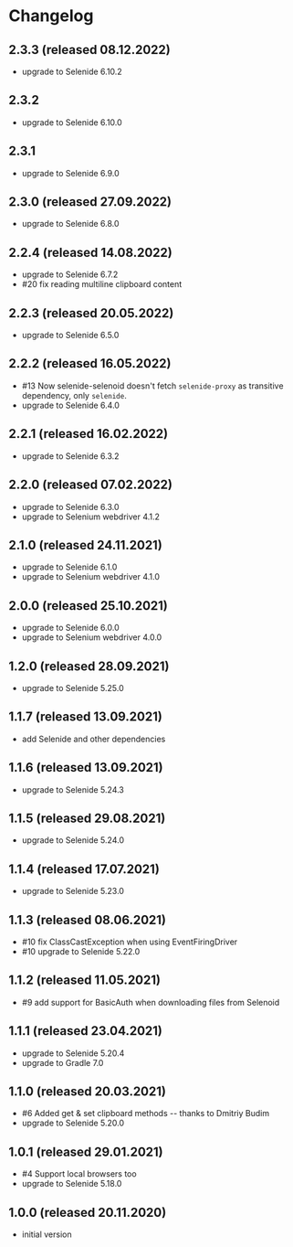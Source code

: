 # Changelog

## 2.3.3 (released 08.12.2022)
* upgrade to Selenide 6.10.2

## 2.3.2
* upgrade to Selenide 6.10.0

## 2.3.1
* upgrade to Selenide 6.9.0

## 2.3.0 (released 27.09.2022)
* upgrade to Selenide 6.8.0

## 2.2.4 (released 14.08.2022)
* upgrade to Selenide 6.7.2
* #20 fix reading multiline clipboard content

## 2.2.3 (released 20.05.2022)
* upgrade to Selenide 6.5.0

## 2.2.2 (released 16.05.2022)
* #13 Now selenide-selenoid doesn't fetch `selenide-proxy` as transitive dependency, only `selenide`.
* upgrade to Selenide 6.4.0

## 2.2.1 (released 16.02.2022)
* upgrade to Selenide 6.3.2

## 2.2.0 (released 07.02.2022)
* upgrade to Selenide 6.3.0
* upgrade to Selenium webdriver 4.1.2

## 2.1.0 (released 24.11.2021)
* upgrade to Selenide 6.1.0
* upgrade to Selenium webdriver 4.1.0

## 2.0.0 (released 25.10.2021)
* upgrade to Selenide 6.0.0
* upgrade to Selenium webdriver 4.0.0

## 1.2.0 (released 28.09.2021)
* upgrade to Selenide 5.25.0

## 1.1.7 (released 13.09.2021)
* add Selenide and other dependencies

## 1.1.6 (released 13.09.2021)
* upgrade to Selenide 5.24.3

## 1.1.5 (released 29.08.2021)
* upgrade to Selenide 5.24.0

## 1.1.4 (released 17.07.2021)
* upgrade to Selenide 5.23.0

## 1.1.3 (released 08.06.2021)
* #10 fix ClassCastException when using EventFiringDriver
* #10 upgrade to Selenide 5.22.0

## 1.1.2 (released 11.05.2021)
* #9 add support for BasicAuth when downloading files from Selenoid

## 1.1.1 (released 23.04.2021)
* upgrade to Selenide 5.20.4
* upgrade to Gradle 7.0

## 1.1.0 (released 20.03.2021)
* #6 Added get & set clipboard methods  --  thanks to Dmitriy Budim
* upgrade to Selenide 5.20.0

## 1.0.1 (released 29.01.2021)
* #4 Support local browsers too
* upgrade to Selenide 5.18.0

## 1.0.0 (released 20.11.2020)
* initial version
